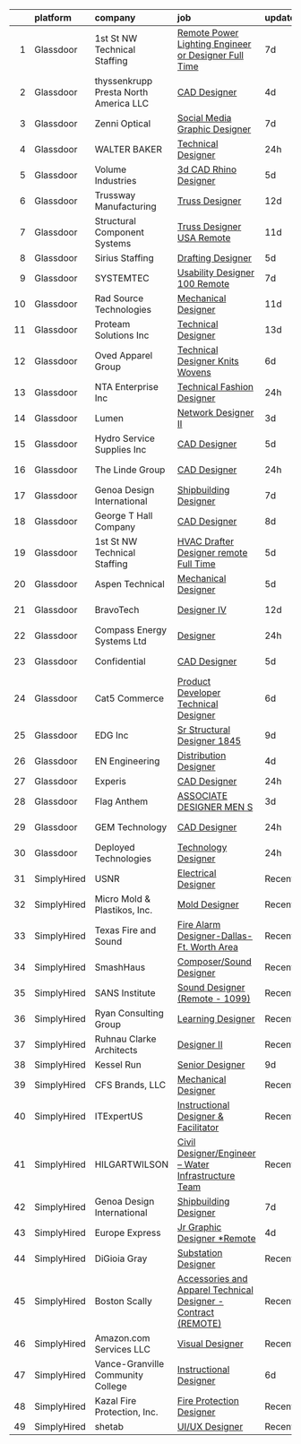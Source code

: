 

|    | platform    | company                               | job                                                                                                                                                                                                                                                                                                                                                                                                                                                                                                                                                                                                                                                                                                                                                                                                                                                                                                                                                                                                                                                                                                                                                                                                                                                                                                                                                                                                                                                     | update_time   | location            |
|---:|:------------|:--------------------------------------|:--------------------------------------------------------------------------------------------------------------------------------------------------------------------------------------------------------------------------------------------------------------------------------------------------------------------------------------------------------------------------------------------------------------------------------------------------------------------------------------------------------------------------------------------------------------------------------------------------------------------------------------------------------------------------------------------------------------------------------------------------------------------------------------------------------------------------------------------------------------------------------------------------------------------------------------------------------------------------------------------------------------------------------------------------------------------------------------------------------------------------------------------------------------------------------------------------------------------------------------------------------------------------------------------------------------------------------------------------------------------------------------------------------------------------------------------------------|:--------------|:--------------------|
|  1 | Glassdoor   | 1st St  NW Technical Staffing         | [Remote Power   Lighting Engineer or Designer Full Time](https://www.glassdoor.com/partner/jobListing.htm?pos=128&ao=1110586&s=58&guid=00000181d248818c80867518af4d4da8&src=GD_JOB_AD&t=SR&vt=w&ea=1&cs=1_fe9a5fdb&cb=1657090376667&jobListingId=1007968609017&cpc=BBBD384EA192911E&jrtk=3-0-1g794h0irkcli801-1g794h0jai9ib800-eb91a9208eea4aa0--6NYlbfkN0Dax8UoX6EQsni4_ZSF9vye0BkMdAXnBGZ9YnjGpfOQl0bOt3kFrViS9pzQb-UkbyuwUXoheaHHup1ltmIAa8vtWrcW0PgVpPw3Qm0k0uQ_Y91DZV1YwVdFwhY1eSnBacLnzMyN31rROyuxFsN_t6k1lcesmU1dUwPnRoaMdE_DBx6f_pK2_S0Ifa_cNzI909ZJY444nBV8k7BBW8LhLxy5uGs3uO2D6DBmIWPGDZjj1chJQyswpqduJTkCf7q_I-Gqh_ZqdkPuH6R4lopo15z-PGb0Z1SpXb4pvLA75ZwzxXbnptqIu4B3icNx28uGVOXoZTBMSrmh9SB7QNiYsLZXmS6Og0zswhpvsnh1NfqB98L5sS2slqc_3DFaoPrwqJ_uKor8IpTwzBbH1QjdU7QTg8Yc-FEQ--cEoNeH1U65nimoAU0RdED-KPk8e0lulTQShW6FF733X1F3HGf9ydmSAoU9GcvD-ujQCsa_Efs_22zD9LaqXd3Ei7kMsaeo7LwItFuyLjixag4J7zWzvIRZ_0XEtGRgKlpMC9delv_zaA%3D%3D)                                                                                                                                                                                                                                                                                                                                                                                                                                                                                                           | 7d            | Minneapolis, MN     |
|  2 | Glassdoor   | thyssenkrupp Presta North America LLC | [CAD Designer](https://www.glassdoor.com/partner/jobListing.htm?pos=111&ao=1110586&s=58&guid=00000181d248818c80867518af4d4da8&src=GD_JOB_AD&t=SR&vt=w&cs=1_0fbea1d4&cb=1657090376663&jobListingId=1007977231747&cpc=90E10D0C903B794B&jrtk=3-0-1g794h0irkcli801-1g794h0jai9ib800-4d03840112a12bad--6NYlbfkN0ClPgrPR15tYMAn0mnJZRyRx1JiFYBffn-OgYnf0xMlyfX00f5xXoqFKoPHNFG-4xQSqdpa2ssYKE_QEVe_9dNPEIIv4Is-tDLgc1GqutXC3i3Xh-N8jYPKznjc5l0afPUJl-0d6q79LzXFvt7atpUlpDVrH--CrIzqq2dPyVkfJgtgf4E7RMgw33L1peSm6xwtOXPEs4ADSG1EXgfxGXb_CrAxqiIESHGA3zwzmjZpKnrHjGE58fzjAEhCPJLgccygojlqoDSIkAxGDKlzO9KC6jWRfmkQSDhbxbVC7fn5cgyWfskATeFdYIfBfjkuziNXSINhqQKCe9jQh0F5BttwDD07Sph1knZ9-fl7zrkalwzRGxoCPgPam8HHevOurVZNK6G8Uq715HKt-aI_P5zlZPrh4KcH_5ShudlxBtprnvV523q3kAkNKxgAK-vyyhkO7U2j_4FyJhr2OdK8IAyQqW2kmaeYqlSjWhLdsaLZH99yKxkT9PYLb-GtkS8G7Pbd5Tz4cQ92X8ojCFZvoSxTQ1QbQKpcDqvM0ajuZmTUZFsErKkINNwr)                                                                                                                                                                                                                                                                                                                                                                                                                                                                                                                                                      | 4d            | Fishers, IN         |
|  3 | Glassdoor   | Zenni Optical                         | [Social Media Graphic Designer](https://www.glassdoor.com/partner/jobListing.htm?pos=129&ao=1110586&s=58&guid=00000181d248818c80867518af4d4da8&src=GD_JOB_AD&t=SR&vt=w&cs=1_7864be88&cb=1657090376667&jobListingId=1007969230262&cpc=FD1C1DA32C38CFA7&jrtk=3-0-1g794h0irkcli801-1g794h0jai9ib800-ac1deeb57636a81b--6NYlbfkN0D-wagnijxwAeJpKSfKqQ0J9oHqjS3FlIu-AqopM5OplQZzaVhIx9UO4Q8hxVMhGuUIH9154MSzt67s4g3wK9nM8GbxHMKWLwNzZl0K4Dnmf0BecyqHD-M-y1UXpLt_qV-9D7FsIU6Cdfgo9RMGnZUZJaTI__ExEmfPIpNcOE9NpgnB4q_FjCi01guTg78mM4z7UPILkfyF3oARV4HhzoWQ5T88lxEHJs5owsXMNsf70YySd_2Ad-I-BYsWvtsmbCUf0dWsAdSL9ZsPZ6Jg1iMZ7Q44D3C_clJmJkipb-NDuTAHHUOmgN98c3kntN5pHAtkHUC7B6tRuu4sYwUXMLfTKINJbMlz5dN6WaYfy8ft9_SOXajG9xjhRrZ5MYQ3Lj2TbTtdIQEB6QFyhzvVw4JV5l7_rSJ-nZz9wWP-m-aeH7zBEMTzIPKr_odhRGDsVaWrmKHkEFqOU2iJAr_WNVov)                                                                                                                                                                                                                                                                                                                                                                                                                                                                                                                                                                                                                                     | 7d            | Remote              |
|  4 | Glassdoor   | WALTER BAKER                          | [Technical Designer](https://www.glassdoor.com/partner/jobListing.htm?pos=117&ao=1110586&s=58&guid=00000181d248818c80867518af4d4da8&src=GD_JOB_AD&t=SR&vt=w&ea=1&cs=1_fc0dc34d&cb=1657090376665&jobListingId=1007985538264&cpc=A0032DE20586B9BD&jrtk=3-0-1g794h0irkcli801-1g794h0jai9ib800-c63d9ae5ee881141--6NYlbfkN0A1-j4u96m2xyqoeIWnPoR7_J4x_bs5PQ-S-7T73NKrWsaOJudFYHoUTGhfmgpSu7XHluO-9KB3wxp0sNfbItJwelzS9uYGLbDxZAYpECwOlm8mYtXSQKQizr4uJZ9uCwgC6E6xsF-zMFqR2ezRyPqdTpWLdfIesLo_Q81eSX7clk2R5Un4bSctK8v92LVKLscgPpxpMHmXARr2JSaB1H1eBuE1_T3urS4wyZLcBriF0ecvQINQ9kYcH2CpK9C3VRL2uk0I1GGL4GUHxZj3AflhtrOKogerTgq5tY3Wa1MoOdKTiw-_lL1mwjgaM30ru6psl09BdhTa-cP9UUG9xjMJdQsMBZKqOfLLKARX8wA_hrcugWsISyPCP-bCfkSfHwt6TowzdJ9fl0atoYY-7ojtjbgrgW75oEbCPVNyjHAjBPyTjM2vNmVYvJWEk3Fa5X-SWGS8VeDg59OYrcNT1qu_rsOMq656wNINk0Fj_ULEJA%3D%3D)                                                                                                                                                                                                                                                                                                                                                                                                                                                                                                                                                                                                               | 24h           | New York, NY        |
|  5 | Glassdoor   | Volume Industries                     | [3d CAD Rhino Designer](https://www.glassdoor.com/partner/jobListing.htm?pos=130&ao=1110586&s=58&guid=00000181d248818c80867518af4d4da8&src=GD_JOB_AD&t=SR&vt=w&ea=1&cs=1_bc708948&cb=1657090376667&jobListingId=1007973329376&cpc=47CFDC01B3F81FAC&jrtk=3-0-1g794h0irkcli801-1g794h0jai9ib800-8c2d2d17511d5a3b--6NYlbfkN0BM9p8NquiIRslE_MtfCTmDCzs5dxqN04v3tFcwJBPwTV6jP-Cm8doPJB-sx6YnDgOPyWLxUvytiJInFtBI4kxKgpvnXSuNgEpNoyotobw-v_AbIr8aKETw3HKlxIcRIFYIBrBHJSi95xcllT6YhjrhjEZejWhSnIW2AzKBs1ZXoQ5S3N68zjVSpGY8GgIIoxWqO54a1cZEyLVHmgIP8lKv56Ea_-K-taK8Tef15NFjTkd84IV8-nqbZTIlae7B2aPeU7fhZ3auConm6O2amjosyBiJjxSCWyUjuqec2H5apg-AQJNmTf3rSfadXpBhwjIMxwPP7uO0SbtMphvhfRCaMoHRjAnEaF47pujBsHUYB8sRinu0vSqsJ7brPvTlsh-vDjUCz5jfwOxrMy4c2zc_yTQ4maPEc2uIQVCvewbfb8IS8rYIfEGdtYx7NDrkye_YNL8ik4QRODYItWEieInT6a8O60laXZUNJ7ylBhqnI_h2z7jLaHmdr-WB6iNk0HqF4ZER_xXmrg%3D%3D)                                                                                                                                                                                                                                                                                                                                                                                                                                                                                                                                                                            | 5d            | Gardena, CA         |
|  6 | Glassdoor   | Trussway Manufacturing                | [Truss Designer](https://www.glassdoor.com/partner/jobListing.htm?pos=112&ao=1110586&s=58&guid=00000181d248818c80867518af4d4da8&src=GD_JOB_AD&t=SR&vt=w&ea=1&cs=1_930f3a8c&cb=1657090376664&jobListingId=1007959984673&cpc=3F4BEC3597F56A5D&jrtk=3-0-1g794h0irkcli801-1g794h0jai9ib800-e25f54c16df24d2a--6NYlbfkN0B8yguWXkSlgufUw1dP0X1oKFWkmEPorUCVwhwmydzQANL6wFUgM1yytcCyB4pdRomsmE_jhC3L_XdYeTXso_cTl7ttb18Rqe_sAjV_scBxCDTFKDtz2vk5yXYzQ1DDIPTdv-x_N7E09tZZQBOAm_kaLGCEuXrE7IcaGVKGa_4dnZwbB1jb7q2YXlLkgS2devtjS-MqZ3pFtw0aG-V8y2jTT5OpaxZWom1k-SHN6dq0Fui7hC67WeifNDGVUpGvEkSEJXCvAJ6Bo1k9zAy_9cGyB0bgNwnQmn5ynMoOveqkBP2IK5gBuF4B9-5_3cZICPmZiP9kEC4u6Y0z0ZyJzY86bWmLDcQDU_4nrPIHN-9rMx1-KUeHBsa7Z44KQFdM7meG-61dURnCkekv3P71Bj0DwTwyp6TMbITQtroEAuJCbuktfGtbMEeDQavE_4PvQ-he6HisXJsZIzNmihlPkH7BKLXLH74NTfV7uDUIzw7lwZZAHp-0l0bhVFjDHAYpFZE%3D)                                                                                                                                                                                                                                                                                                                                                                                                                                                                                                                                                                                                 | 12d           | Remote              |
|  7 | Glassdoor   | Structural Component Systems          | [Truss Designer    USA Remote](https://www.glassdoor.com/partner/jobListing.htm?pos=102&ao=1110586&s=58&guid=00000181d248818c80867518af4d4da8&src=GD_JOB_AD&t=SR&vt=w&ea=1&cs=1_37fe1f1c&cb=1657090376658&jobListingId=1007962003312&cpc=A3FF7359324B14EE&jrtk=3-0-1g794h0irkcli801-1g794h0jai9ib800-f4fe9319be654c32--6NYlbfkN0Bzs9VZh2Oet3UeGSYHxzAlTO_AQ-IQ9l66LeGHrYoP3wv4E8GrsxRnH-WVnHjokE1ETKrQFdYTCQT5X5f8QfcY6L3uF7SU8_wWQG-4BsYMlhs7t0OCF2FMqNKFOH_4AiQTeLMreao5PGsLHArbJdMvMge-o_APFSVpzGySNCzoz0YJznjs7l2IXKSk_vIeomYCYn6osPkNo4C5oUum2iLLaW4ugQFoxFjL4Cbxj5bIpffUZChnk1cvVhsLwC20QdO4TAMrdpa33ene11keRaxp0UrdHmHuHOCbNEkSjhE6-3HczTBCWIYCDRJ16RHEwOeCNMq1CW2rlx7QKioBxpnHumM_QnmM_Nfl4dcPuMX9pNb4U5OLRJDzQyNv0fScSxAV4Zv8dHCx4H3c1_beFqTlhbXrvICQqn42tRc3ruqTwkkhlPze15znhN6TGcII3jefcyaPpGw-PafBGdjqUfbl1Lc_9bO7v76JK61SLjoocbz2X-JzkOxePB-aNvVKhxr1C79u2UgayEYoWU8cXGjh5IMqjsjfivqKPQW9xMMo88aOs9gTxfLmfgfk-l0FYM1pQt949DuNuyt5OoHVfasJjCMT36SQMrw%3D)                                                                                                                                                                                                                                                                                                                                                                                                                                                                                   | 11d           | Remote              |
|  8 | Glassdoor   | Sirius Staffing                       | [Drafting Designer](https://www.glassdoor.com/partner/jobListing.htm?pos=119&ao=1110586&s=58&guid=00000181d248818c80867518af4d4da8&src=GD_JOB_AD&t=SR&vt=w&ea=1&cs=1_78bb1baa&cb=1657090376665&jobListingId=1007974061600&cpc=88825F42635DFB7C&jrtk=3-0-1g794h0irkcli801-1g794h0jai9ib800-dceb31a16fd2d5ca--6NYlbfkN0D1AY9XspeKmzoa5y5IAdr9qOl7KW_--lL3pafuBnKTSsXXxebXPZqpX1BXTUPHaFPvXct6q1Vbe0rEmxv2z0Kt0EmG6CLlRPraI1XHTAQt9-low6CAbYR8PdOFMeHHhhtZsmrsquWJvcltlgaqZDjMnJFrjzfi85hC73OZXHQf4C3sASD890DMTVyNtySrBKX3YBqwnTQpKYHGdixlOw4O3CwIUl_veHIlV90VFvxT_HtP_sCoT_ShmJTCwDPwBZJwAYzOSk3TxAfyV01S6OG54T6MqjxAQNQ4lRy8-kVmSbVlgXFh-AbqZV3OP-O5JsSzeyGHsHYiKIDid7EVEtwWUa0qpVxm5kP6MsTwLomODYN_JBUrBUFc_u4OPTN8hSZ8ok_23akBpvo6JEUO54d_8hf1OVTpR-h5aXjN5hR7b9C4CWWPNy19MRsk9x6OdiM9gMg6DoUBgPzyHjkf9uOeJAbERHbupmGHmDn4jCBIm9FqP0H9hcELTaId2s7qZ1RJKPjDBRrcAA%3D%3D)                                                                                                                                                                                                                                                                                                                                                                                                                                                                                                                                                                                | 5d            | Mapleton, IL        |
|  9 | Glassdoor   | SYSTEMTEC                             | [Usability Designer  100  Remote](https://www.glassdoor.com/partner/jobListing.htm?pos=124&ao=1110586&s=58&guid=00000181d248818c80867518af4d4da8&src=GD_JOB_AD&t=SR&vt=w&ea=1&cs=1_84767dba&cb=1657090376666&jobListingId=1007968462140&cpc=1160948BCBA38B5B&jrtk=3-0-1g794h0irkcli801-1g794h0jai9ib800-43a64dd75996b5d8--6NYlbfkN0CNeHUGD7Ue-b3jekiDNDEjo8IY_lj4hSgB0hvmEtWZMBpDCaCGlbtOmcLf53Zw-H1Oje8HhXAn8kFjzwygBoOoZ8EpapSyvyXR-Ta2Utnch6IHyNQw18Y0IyhHBSc0QRINySbpznNxcvOLd3alSgQCsSUhNCMeQdAyjHhcaiS9WSmJ5xzeISMp3_EUf41PMW0Dwv_8ODDGHyjyOZZZdh12r3ZVAgrMJ6NUslYB7-7Pzr_N7XTVCLUpnEI9Iecz6vnZ_LEsBWPo9po314fs_D8nhJ1PJUQE8xthW7gzgyhmDHvqj02dxMxpZ25-D5dcfH3sJcVW-Zv0T1qGPUjjBDSDVWB36CFOhxaFDUeIjInCHXgog-Q8R2ZnBj_H2yglSzbYPcTBThQiHW7v3fFXevhJL620pc3bSiJhCtvr1-3ymy4RIUz-9Y1OyPUI9BwfAt41HsmrlOhF5xH11sWTRNve6Ac6b15xT4LRfwCn-hIDY2ndi65zOxk2PwETZSLf85Y3DbYLzUxP9VqnGjBhITlf)                                                                                                                                                                                                                                                                                                                                                                                                                                                                                                                                                              | 7d            | Remote              |
| 10 | Glassdoor   | Rad Source Technologies               | [Mechanical Designer](https://www.glassdoor.com/partner/jobListing.htm?pos=103&ao=1110586&s=58&guid=00000181d248818c80867518af4d4da8&src=GD_JOB_AD&t=SR&vt=w&ea=1&cs=1_8fa0bb6f&cb=1657090376658&jobListingId=1007961960764&cpc=628DA24B16A9D5F4&jrtk=3-0-1g794h0irkcli801-1g794h0jai9ib800-3b5d7d200ab4258d--6NYlbfkN0CrS4Lh8ogtNOjjDt7uPyu3HK892v2E2niNlV70aik5Tcu7ANY9yrmwlIvU2QQ5X6ZMDAP-iwOdoZF5Hh9F-IonpdSMvbzFKNqESy3LOUld3zR8zRZuObgq106kWyd6hBq4VJSQMMne73Z-HwKYU2Q4ut9G836-V8pLDcpKA0qFuXjHQ99wDweao-HhuWTHghK-yaymIJ7fIeBIIEYdl05X6MoPwn0MmVoGcYotBUFEEr1sGYAMg-ZZCX-HV0CfSwXJSa_cymIKEwoYvrXW8UpF-m-M48DpHcI-ANeTZaTWcLqBtB98ZdpHOZxYp0q2Y47BXJNy_3VTgCRo2XwWfsbTUaNNHI7N-J2WM-L6XuJmSJfeDKVIBrK6VlbrLU_LgphmQo7R3ct4Ma-MyQL8k_kmxEiuKe_e7Y8eOgG6FvlNId2sePa_q5ig1vNraSleODlCZ5m4xgfAvGoDaIQpF4sUdgpeqToFTNTudfhCGUPj8knN4zpCqVLlnBr9kI8smQmo118HWf3uDw%3D%3D)                                                                                                                                                                                                                                                                                                                                                                                                                                                                                                                                                                              | 11d           | Buford, GA          |
| 11 | Glassdoor   | Proteam Solutions Inc                 | [Technical Designer](https://www.glassdoor.com/partner/jobListing.htm?pos=108&ao=1110586&s=58&guid=00000181d248818c80867518af4d4da8&src=GD_JOB_AD&t=SR&vt=w&ea=1&cs=1_4430dc6d&cb=1657090376661&jobListingId=1007957157599&cpc=33AFB7EF5A21FBC5&jrtk=3-0-1g794h0irkcli801-1g794h0jai9ib800-d1a8cd7a36bbccdd--6NYlbfkN0AEHyidsAqlM5jU6RNZv1Yf_D4e3sgfUyke_uMGTUdwuGEsMH9zTzauIRFeNPBJHlpv6LDteYNctOfSuM6fQJhXs8B8WW-bPzwV2R6vDzTuJskQgeO9XCcHgyUIKdad6yLiAbXcBY-jrit3VX4vYD37zBSY2U9kZF3btntjWcWapdut383A5TCP-Nov1oI0GvSRBTLzD0pU8U60jEP2XGjDJN0OmT_l89LmuBuf9TVB4Sb062zd0qhBPCSQ94j2LgyVA8zyP2GZFudKHZLH6zp5YRBnuXlSXbfB-GDoyZWAHOWCaI_FvCbxMXHBidCR_x4Zwcv80UFB46xTNE83dXNBsot3UaliuYybqw5JKfCJrOLuZLuEB7RTXWPnxhmjaeV1yo5sUcW0uD8rsz_49GKpm0K4XECV1x-zPgf79a7luqqrXfSkRcm_mBdnKxC8OhXpG6dJNFqFfG1E_Rs8xuwVOw7fcO5p2zzSO4prOarVgJe2mMn37z9nefNu-lnMNoLBPx8-kuUEbg%3D%3D)                                                                                                                                                                                                                                                                                                                                                                                                                                                                                                                                                                               | 13d           | Manhattan           |
| 12 | Glassdoor   | Oved Apparel Group                    | [Technical Designer   Knits   Wovens](https://www.glassdoor.com/partner/jobListing.htm?pos=115&ao=1110586&s=58&guid=00000181d248818c80867518af4d4da8&src=GD_JOB_AD&t=SR&vt=w&ea=1&cs=1_f9ab2f3a&cb=1657090376664&jobListingId=1007970771170&cpc=CA5E2B5B7F82281C&jrtk=3-0-1g794h0irkcli801-1g794h0jai9ib800-c014f24c5517bb74--6NYlbfkN0C8JU3LCONsxmL7EJeW5ZH99FbZmVr4mAv8V0O2YzTlQsQIWzJoMORq-3v8hEOZz6qH2hvQqPbdFv74jL_MnKrY8DL0vWCuO6Nyks-04tfIuxt_veRK66gEqfo7JqZpI5mGW7354y2-9gztwAHtYXYmMrZUNX3rA6drvY8ukp2vSJtrQZGAUYPgCrq3bGcz128MWFi7034K0grK8nOCmag4OgINJbu3xIpwm1Y-bo1fDvC9XXImpuanUsrlXUZbuHCQAdbiCoM00kJ2Vx56ag8-Ca7Y0Np3OqU7vZX3HPXok3THVlDYyGk77yJNdgYOe2hr2B-9KOcRUpxw-7dxsPESyZon8dinOoMcvnK3iCJmA_NG4OEFLlYSK-VApWsul2gL1SuvgfrmbFAptDoBdJY0hWMGfXySeiAFdRQEpOBuRyCHLFZyOOyGRDfae0YmlQe8M8VswAWF-39pFrWhJ2AmPw_VoXZ8IndimTbz-FlE_fI0kzi5Jy3kLhfdNi87juL3SmJKT34ejT7YGX4LpH8f)                                                                                                                                                                                                                                                                                                                                                                                                                                                                                                                                                          | 6d            | New York, NY        |
| 13 | Glassdoor   | NTA Enterprise  Inc                   | [Technical Fashion Designer](https://www.glassdoor.com/partner/jobListing.htm?pos=126&ao=1110586&s=58&guid=00000181d248818c80867518af4d4da8&src=GD_JOB_AD&t=SR&vt=w&ea=1&cs=1_64dfde69&cb=1657090376666&jobListingId=1007984755672&cpc=ACAF1607C5C1E404&jrtk=3-0-1g794h0irkcli801-1g794h0jai9ib800-863730faf8e6023a--6NYlbfkN0Bi22pQz2_OSRg8DaSOOrE1vT8DEcQzas6KBMDrWgILI_UzupFEaPvEO4Bze5CpAUCxoa2V7isiYMPX-w7Bzpyq6jOverRfAdwBkvPmsZm1lag88frKOsT2D9YecLYs_Q7hsLvAmSwWAwN9RxMXc1Efrdf2rV80hxfxXk_xd_JCv6T3FDOutoHTe5v-1z7tXtsAZmXkdRDuhz470v4cNXGsMRxPsPYS_UguNML9Zs42MMGMHLcIVjN0zWAa_BkSLGYjpVa_eaET2ee_kGO0Ax4AKyHjWqd65aQVxhShSNNCfgENXkSqj_6JQMNWHY6WMikqtICL3rSQS58SCCl4spnaj-oPyyO2CgLq0-JRx-IXN2VEZULGwLhNf_DWjrZw3ZdFSsLfGvuI-OssKVGkys5Av5PyqZWL2CLGl12TNcRz94fnVnPo3LUfl8k3SmixgZuqsvxQnUQfkMiYXZK7ctQA2aVr9kiwnJUxD9L0POWkDm3lFVn7VpndT5WYxLELsm0%3D)                                                                                                                                                                                                                                                                                                                                                                                                                                                                                                                                                                                     | 24h           | Pittsburgh, PA      |
| 14 | Glassdoor   | Lumen                                 | [Network Designer II](https://www.glassdoor.com/partner/jobListing.htm?pos=125&ao=1110586&s=58&guid=00000181d248818c80867518af4d4da8&src=GD_JOB_AD&t=SR&vt=w&cs=1_f62d132c&cb=1657090376666&jobListingId=1007978421115&cpc=AC285F3A3ECA6BB0&jrtk=3-0-1g794h0irkcli801-1g794h0jai9ib800-9f4cd4338e05fed0--6NYlbfkN0BGKj2dVRoMy2japSZrYRM8IJNi6D13enLCCRY5KIhxigb2ni9doBXKUb107NWv_dm2m2SFpEzpBjrQ3NH66l0_X0I6IVJfRb-vLrVfYdd3pbUSK9JFUaf-0XO7v4r1eVZ95XUwI0sb0sC9fQb6FJtBzj5QxQDTmoqcvXCbQRZbYwHJUeFXUPB08nnGXLECxgoI5zdmxCQHnwOdpLyOQC9fUrryqDDR-lAtDlsi8D-wyCELq8lp-6szJaBypNlxiROF-ueMTRNJkG9w6xXzE8d8AUnzycjPixri2wSzehPVf6F5Ykyoy588tHT3OSPuB2z_KY9LkvHbXMzvrb0h6tSYb_bA3F87DLkZlVIYSUCuyWPswW5n4S2lyWO6EvYcYskswV4b-Hf6JyEzW2cu6CZU-ZiDCUztI57cAQ_yMdLYcVRJ2nKkJM7KyaUqWGhHn5wOpozMwZS-4fFyibu81UC2M4IAEu8e943A7dZJxuz8W1oml6OBteRq6bDH98SJxBrABrlDd6FKoQ-rjRVvQexj2hSt__cSPF7vY5auHOo5L7Gq9Afe3o_1a-LekUQiuf1N6mJ8eZfeVTAFMRWQRWhpNfemONPde5p8l7Tmw9tk4HKuQLmFf6AVxtt-F3Urg8JntCFBKpeHE400FFUt2DKsmi9RhPPxebWf1F_CWka7G73hnXrdc3FV8gZh5x4GKvwFRoVsN-2ESMlVI9iiLPzA6c8mz-AOucGpsF4C4FjpoyHq_xlsNqRppBJalQ_u96QMoPpSD6kSc1I-bWg0q9_r8hcFzljVnPn319weA9YZp0Tb3Q3G6CvWZVDw2w64Y0C-XkXH0wYp09AEqGjpSsQ1MBd6NVk60AgNOk-usjDc8AKENjQwZqI_0lBZqabNOVwGhN8mgPQ2yPtIT-WNTiQP4oo4aYMnxEPeTCUqKJzMWxrDo9yh1-7Il14DBDQrYlMuxuJfOyuL07ba-WRpr6fWeHPvNn9ySTSSCXzidzR9wVqMqtPYVair9MGmanuLbUYObU1HO_upcBVn0q-fO5Ym0ldNAA9LgPTFNkdZe4G3RfZa3YCD_T0ROZewmqvF7Lw%3D) | 3d            | Remote              |
| 15 | Glassdoor   | Hydro Service   Supplies  Inc         | [CAD Designer](https://www.glassdoor.com/partner/jobListing.htm?pos=101&ao=1110586&s=58&guid=00000181d248818c80867518af4d4da8&src=GD_JOB_AD&t=SR&vt=w&ea=1&cs=1_c0c5b789&cb=1657090376657&jobListingId=1007974002915&cpc=086F1387201FF322&jrtk=3-0-1g794h0irkcli801-1g794h0jai9ib800-8bf732487849b12d--6NYlbfkN0Bht4NZ6fAaPgxxDRTCBgZzm2zvLvI_OCvDpcjRuyfVAAJNVxvflAiuRX_aC8wWbiE5jDkd2JtLZxR7Iayu6Z_vMP51k4bqXwxy0ei0_66P6AM8fvptUHcbEmjsv4qAzeCpabthuUZgInr3xSMRbZAq7zvpO94A0BFbUA32kOJH5AECwUdE8qG-FTbsCAoBzY_81gz6LnWD2j58iCYsw571bo7pxVZHqFYF_reQoJMdjZKJP_Wr7AFi31AN4BjGSNMSvNYJMGjpgXydwg_eZTzyu1uKgk9Ssp6ZHSSteCQtqdT_XDMheOzjZ72wgKKxUf3mChl1sskyQ8rKreP7RRr2TJ-eopN3kN6_f65kQ4hB8rMaMVszHitqXj3d_ynouYCNQY-coJ_Q1fJnznmao8KyUA8rhgC14_5roSmZBassTJgAsSqx3fMZ0vvB6IQ-_-smR5qv_GSJdCtDhmklV2WT6ne4QJLC-EjGLLi02s4OvJ9VaC8nE_0J9BkM78IAw4A%3D)                                                                                                                                                                                                                                                                                                                                                                                                                                                                                                                                                                                                   | 5d            | Durham, NC          |
| 16 | Glassdoor   | The Linde Group                       | [CAD Designer](https://www.glassdoor.com/partner/jobListing.htm?pos=127&ao=1110586&s=58&guid=00000181d248818c80867518af4d4da8&src=GD_JOB_AD&t=SR&vt=w&ea=1&cs=1_d378cfd3&cb=1657090376667&jobListingId=1007985102299&cpc=1D891ED3EFC3904E&jrtk=3-0-1g794h0irkcli801-1g794h0jai9ib800-570694ab842623d7--6NYlbfkN0BpC3Mr1BSHP-l8BJ9H0PudIgUC1Qh7IIU7rhXTWPEynx1CypuZRM6nx03zdNE3BtChpWgc33_EFfazT2AAnsQk-bjMav--XUwrc_X4hhJETEdyQS4OHOVG-ywILJpeUfgg2uJNlI9yzoFlewryp9RkO2_Z4l9pBSreK5oeZr9WPAFh77XMA15h7l-OzqQYOUe2RHyy6RQW1eEVfsp7rB39kUABPgKNELPs3I0-W7HOe_IO-9mnmMqaB3RaJsLULlNXqYxxNT_U4XC7Zw5VLaU6JxbcfBdU6EHVQn4m3M3oYPlmCC0Jdek8L7FrVgYcsV0-7V1OFL1cnm7_TTKNKCIn2nxrh8iO768I4CjBsnIqgNko3-w1ntB7F7-B3HOgx1ZMG1_twU25d7m7dNbXOxiwwE6aROkNuSuH8xswkF3BAXi6fmi_GR2-Q9SMcdvZTD1sW3b3NpY1El2g1HK8KhimlKyz1Z9IjGCbPLeELCMzLDGsYQhyjAmQmj_PrbVvbnU%3D)                                                                                                                                                                                                                                                                                                                                                                                                                                                                                                                                                                                                   | 24h           | Burr Ridge, IL      |
| 17 | Glassdoor   | Genoa Design International            | [Shipbuilding Designer](https://www.glassdoor.com/partner/jobListing.htm?pos=109&ao=1110586&s=58&guid=00000181d248818c80867518af4d4da8&src=GD_JOB_AD&t=SR&vt=w&ea=1&cs=1_56525db8&cb=1657090376662&jobListingId=1007968421950&cpc=BAEB662971763A76&jrtk=3-0-1g794h0irkcli801-1g794h0jai9ib800-2fd880509a3b5b50--6NYlbfkN0ACurcFFH1KinYH-9KXWlEmljAli5inonw10n6AtNKjD4agCYhEruJSgbVejWcAH2GLRKHTpWNQSqAoA8Ba697zMBBLWnamA8_7Av4qjxtBAVL8_gjMccHy7ubRkNwjuvekvChXUnWjb5NUaxooK4DyK7LdhQ_TVVrOb-x0tnQECHLqraAu9hlUj44lw2U9BeealnCfNYIS6z3MoEa6DdO42YbrLJxA9ZZ4743kKE6KgZPGdTKJYZHTSh0Txp-Hg2WD6FBACB8gRr8POxXYEliSbDn8TmIDKFOBJfLPoKi3kAXq2WDQu-3vq5FVefBxDaFljvYYXh2qvBItK-aicbQ0gfOT0lEBn8V6w3bv3GdQN8tD2Kt0b7hedPsxGibJNo75NyXCJJKAVOVt8ZIhWxTRYntRAito8gqTIu_Nt46-UH1HNgkL7y2ESwKAlo_OoaSRufQc7Zr6K81kYDyxsCMlMDyJP6W6wOClfD-qbbCze05qinyYWRm_X_vkCDy4mR8%3D)                                                                                                                                                                                                                                                                                                                                                                                                                                                                                                                                                                                          | 7d            | Remote              |
| 18 | Glassdoor   | George T  Hall Company                | [CAD Designer](https://www.glassdoor.com/partner/jobListing.htm?pos=121&ao=1110586&s=58&guid=00000181d248818c80867518af4d4da8&src=GD_JOB_AD&t=SR&vt=w&ea=1&cs=1_c1ebe77b&cb=1657090376666&jobListingId=1007966432196&cpc=56632219D727AB75&jrtk=3-0-1g794h0irkcli801-1g794h0jai9ib800-025bd07440ab1781--6NYlbfkN0BuRH0CfXWqOl47x0F49v1tOpTtFXZJSEEorYwlVzzf-GT-NB1pfHQ1IpJUYI4UaydKfbo42nr1F_t4JcQx8PY9eJibwPAvFjaXJjykHYRdrvzCE44f2nQqbyUHgeh3ppL0clQzUIeRnlkAq5sGJ86YsghCUEbYUc17_PWz1WCXQFaib-AO0nm9au-dBCZBkt2xRNA9rDv__UzpKovVZGZJw0x-tmD_K9NHuQAN0Kjct01Q64sPdXJfjBSmCn8jE7lZpLTLMnrkVsai6dyBE-mrwLz9_Ci1Gc104AwG1WNSXWx14OwdMGAt5F_j1SHJkglehSdbVwQqVx9PFR7LsZYsrLNK7gV0152TH34zJ79mI8mqBmnmIVj8tJUNMLe4ZHjVQB-b9H8OsVv9XDDF3m-8JPflNPsgyzcNXpHm8ncrifXFHl-mTdey4mtoDrP-msXL8VahcoWBrSSncbfRiiZgyuLHKfSA_AxixPKvj0S9O-jZKb2d6ZB5)                                                                                                                                                                                                                                                                                                                                                                                                                                                                                                                                                                                                                 | 8d            | Reno, NV            |
| 19 | Glassdoor   | 1st St  NW Technical Staffing         | [HVAC Drafter   Designer   remote Full Time](https://www.glassdoor.com/partner/jobListing.htm?pos=122&ao=1110586&s=58&guid=00000181d248818c80867518af4d4da8&src=GD_JOB_AD&t=SR&vt=w&ea=1&cs=1_a2ebc099&cb=1657090376666&jobListingId=1007974465758&cpc=0EE938385DA0F52C&jrtk=3-0-1g794h0irkcli801-1g794h0jai9ib800-1de6fe48fd8e5e61--6NYlbfkN0Dax8UoX6EQsni4_ZSF9vye0BkMdAXnBGZ9YnjGpfOQl0bOt3kFrViS9pzQb-Ukbyu0R97_j5HfjHzbORRkBv4WHxe2NBQP5S0YDkUbFgwkB8sgU_pTzOO3YMSv8GgXVYqhoTcqFp0dXp-4-H06fTiFvTUOPp2VuxfzQgmSUW-NKu9TBnEivJkRxT5JI4gUqm7h688agEutwhOFBYLzd-k0kGAoxT_64yGNTnmjVU6KIu4aM2N2GUq_Flz7xp3VrdxQ94cAqkIo-lBp-TDbA6AYK1loMyN91kh5b_QB2puB4Fgentn3gRBhVktuOD0shkJLW8OwsROU8tNlJMVaPALDmn6fZgdGUSMcl73Su7GXq100ih1vKmxCPdXQbV_4F9b7zKYL_zelWvh_zi1wZ8mAJ_I5UY82fLyYYVjyWyaRwI_pYP027T0GmwO7gcuG8pBaNxVBnSiQyRduA_yUfQoIQoHMArd5i4Cn00GCvwKMLVHqc301M7PiptO6EReaxHgEFg1Ozi7N3w%3D%3D)                                                                                                                                                                                                                                                                                                                                                                                                                                                                                                                                                       | 5d            | Minneapolis, MN     |
| 20 | Glassdoor   | Aspen Technical                       | [Mechanical Designer](https://www.glassdoor.com/partner/jobListing.htm?pos=110&ao=1110586&s=58&guid=00000181d248818c80867518af4d4da8&src=GD_JOB_AD&t=SR&vt=w&ea=1&cs=1_871137a2&cb=1657090376663&jobListingId=1007973077645&cpc=7EF4045EBFF25D00&jrtk=3-0-1g794h0irkcli801-1g794h0jai9ib800-d148c105346e44e4--6NYlbfkN0ABtjAo_Cd9eQcP4NtkOrGXvb5zcGsxPiR_cDm29ZoFTxltPIHtjodqdjEixXSIPE-M5mkarHWH2CAaObrpuuUOCwV6gNfy1Hg4MjUsPPRB7HZf0ZsyqZPC-l068cBXct6kp6B5W72dTywVttwJxbW1kr5N0uktjAsTn8sZYxEMkjUSjcfp5Qk5SuhBFRD9MTDPhyAm-LjZyGFD1-ranHm2m_B6yXKzgd-UXejodoI9i1j4ZrgJ_r_rjMdYN8Vhd0XvfesgON612oaMUqqxGG4GYToZTcCU50vOCItC8eN4QjwuTym5fh7jvLq-d8eQB_g0dIev67LzVo-4jmJ0kttrkFzSitFZsCFC4irqsdoyLWXMrEMCD9agq_p4izmfanrcbGfL0J8wdjJRf2h0vs595ClA9Wj3s0oufVPr6zb7XW0yfrfNaQ9lCgvmK36nD9o9bF-WiI_idJwT2RNLc606wQlPyMtGVOPZs26-IihkJYh4CP9VgI4MQs1lRkYIeclsUlJm185jQA%3D%3D)                                                                                                                                                                                                                                                                                                                                                                                                                                                                                                                                                                              | 5d            | Phoenix, AZ         |
| 21 | Glassdoor   | BravoTech                             | [Designer IV](https://www.glassdoor.com/partner/jobListing.htm?pos=123&ao=1110586&s=58&guid=00000181d248818c80867518af4d4da8&src=GD_JOB_AD&t=SR&vt=w&ea=1&cs=1_bcc86f9f&cb=1657090376666&jobListingId=1007959936731&cpc=0B561D89933DD0A0&jrtk=3-0-1g794h0irkcli801-1g794h0jai9ib800-7627ded704171afb--6NYlbfkN0DcwPijvFAVuwS00isnaAsnaxo_Z_HgQSbFyDgYlb4XLhg9TVLABSFF5KX1nJRPOQwYwey7CHJUZcnJL3xn-3z8rtbCdITX5TUHbnBgdf41PieWTBfu0OVyfHX-vxJef1gSOYyT3LeQvdMl8aZ97b9dMG7xqir07tZev1pcWEOTIcw1EXgGumbDE6HEyweG0MDYMQ0w_t5Tznangj8JypRtkDAyLy2-0zFtRSqH7k4JxjwOY4W5wYSVHA1mcKzXqszmWLalC12VQY_pekP0eNqnCA2z7tOst-Wn7HEwLZaLZno7jGKMcSAbr9QHpIpkZqvoz97JA9sF7HZbrzylWso9HGdKWyeLW2EjzLWQaLA90wMc7RnpEpC-62bKQWISimd-QSWAWOgKLO3Ni5lrEdwHBcQAx417IGMM68T8SNXtCaW_1V4imiZ0df5h-HX4It6otCaWn9f0woQz5j6wNM7Q6hyhCoEYbnGprQWaq2W69_8xjdaOWl2oPCL1h6n73_ky3sAvy1DZ6QYGUmwyq1fEUri6uefL17u8aiNnqoPrdVJLN4lWdmKBncMYmN_dcSDk6GYBcfMoNBX6OOAMMB2o127oLLvTO5FdBlkDgSX-5O6bi9Q8j2FcJnQDX2BmL7KhdcT13yBjoPs5h8lYJu6EwXUJ1JYS7Rg%3D)                                                                                                                                                                                                                                                                                                                                                                                                                                    | 12d           | Salt Lake City, UT  |
| 22 | Glassdoor   | Compass Energy Systems Ltd            | [Designer](https://www.glassdoor.com/partner/jobListing.htm?pos=114&ao=1110586&s=58&guid=00000181d248818c80867518af4d4da8&src=GD_JOB_AD&t=SR&vt=w&ea=1&cs=1_d65b2995&cb=1657090376664&jobListingId=1007984845359&cpc=6EF74AC2F94C1840&jrtk=3-0-1g794h0irkcli801-1g794h0jai9ib800-b930a5a02d8ccd85--6NYlbfkN0A8J3fiSFuWPwN6WdXtZ_7oX_JflCgfs2ZD53Bfx_0GfTAzHskHZlWz8ncEjpI2jKIF--lQYbP_Y-QilV2JBziofW6cfpcVyQtPdJMaB55VdTBjEgBGb7v28lyYNr7MPOB22yVpMWL2fBblj7tPLitfWP1WBpctLDmL2hY0a38ggsFSbvqYoQx0EzX_puvbNK7Qeoe2dRoYwTyHWxpthrSyQ6CRtUW4zldHA7XIJCiO85J390BnwxOg6EYTGt_AH4gafrSjiVm44LvdtNjenH6j1xnHfdg4zlB6ZdLD7INkivEDGe00FSPfpUVQ6fZQMTaVyZ8Eie3brY-3vDklc7Zf07vH6L5Wm1DaGtFldCQEYXdECs6alpiM_QbLiEur6jH11FGSnNSTiaNbfRAwIKZsXSRHJYxGSCkSqwqGxZPSsRdz_4tSCDNcP5YtQRh8eumLBPpyUWfj6InECgeng3RmcH183eBf1AmJ5wGYpAOdd2ETTe0e1Lh7qdw9L6uRjgxvQ98DgU1Z9A%3D%3D)                                                                                                                                                                                                                                                                                                                                                                                                                                                                                                                                                                                         | 24h           | Houston, TX         |
| 23 | Glassdoor   | Confidential                          | [CAD Designer](https://www.glassdoor.com/partner/jobListing.htm?pos=113&ao=1110586&s=58&guid=00000181d248818c80867518af4d4da8&src=GD_JOB_AD&t=SR&vt=w&ea=1&cs=1_32112dc3&cb=1657090376664&jobListingId=1007973162391&cpc=F4333377EDC1BC7E&jrtk=3-0-1g794h0irkcli801-1g794h0jai9ib800-fa8ef230bb150e51--6NYlbfkN0BxfXuhjk7lFfU_TSZLeNo5qQyFZJaPjDxGbsk7Cz5QvklDPZEfBwFzid8-uI5g2GA7NqXbp0K7MByTjjtcb8mpTmda9DhBnfx-n2CO6Ie6aWiuNSNpxJsPBuk844aMYQ8jInWGwvly5ssh4X0GjgvsUEziXADkOlcJIRytD-7csAYssGl1Ouq70aIzYx7O-nlyp6iczI2NBJ7jcc9rrNkEYTFasUWuAQLphxNLb-o5m10x8J8dnqOMDD_4ZTEkYHeh2YALDXkGGyPmPfGBB880591nV9sS-nmW_T6es337B97nQSORQSsSc-6etq_VVfIh-zpQcsniuKl0SED_7dJsJbe_j9EAPO3xlRRHZtLJUmoz_ii8BDWI8vTF6H1efn2u-UZ0zyy2-65FDdGarQBTmNMXN0IvSmEubjvSxgi3HAsk1sRBfbNOFeIX7jFvMJ3pcCZOq4cc4O2sEl5oe3CSSlCVOqdW2QgmF6QVbgmf6CVFimBFzb0Xpvg_YHy_7QYDkSU2vHYDaA%3D%3D)                                                                                                                                                                                                                                                                                                                                                                                                                                                                                                                                                                                     | 5d            | Charlotte, NC       |
| 24 | Glassdoor   | Cat5 Commerce                         | [Product Developer   Technical Designer](https://www.glassdoor.com/partner/jobListing.htm?pos=106&ao=1110586&s=58&guid=00000181d248818c80867518af4d4da8&src=GD_JOB_AD&t=SR&vt=w&ea=1&cs=1_bf0fa11c&cb=1657090376660&jobListingId=1007971877852&cpc=AE9297225A38C224&jrtk=3-0-1g794h0irkcli801-1g794h0jai9ib800-e6bea4c1ff6a910c--6NYlbfkN0DK9H9N0sZiEMSpusen9pyD9pasoyl8lokJZX1rdmvB8p5lnesPDUShpHzZJcbYLH7dpe6I9y4GFjeJZdlNQjdASrHJ16Fh68EjOCG0uEL4sWju4cfYJmt1_uc6iA2zqzd_mAPU4L5GfhLb89vsUtiyNCCgvWzDGsVgPKrNLWkNxePDPDfdtmRCkWgbDi3Lt0hRby-Adrgu2aoUGgClQn35o7mX8GbGGog-TyR6uT7aK8X4rkZNmOi9b5ME5b5D3dqRJ-jnFfAL1YdwqaUTm-eLIsU3t2qHT72yu1ngich-SZWMSdZx8d4VZDISPmwWn4PS5dKqClARx19M3AzsRIb5e-Trlo4_lf4yF3S-GgSIijr9CUBJC7iE8cE6TLPc_8Etz4s1rZsoKo_p7cj53HasiRPaSvBGuwz_XYOCl_fVRpVLAAiFBEbo6iXpq7xkdG2YuAmfht4yPBhAUO0pO1RAXgHQ6qIsgz3rUxiQdNhT7LBB-5HNh7A2grVN6ijNXRUjKh8zq1s0NOta4cVfGobEOGSio96_2spCB9YFKbUYQanq5OLzGAa4cg8jkK_N1W7M14nSKUpdjA%3D%3D)                                                                                                                                                                                                                                                                                                                                                                                                                                                                                           | 6d            | Chesterfield, MO    |
| 25 | Glassdoor   | EDG Inc                               | [Sr  Structural Designer  1845 ](https://www.glassdoor.com/partner/jobListing.htm?pos=104&ao=1110586&s=58&guid=00000181d248818c80867518af4d4da8&src=GD_JOB_AD&t=SR&vt=w&ea=1&cs=1_0dbeb9d4&cb=1657090376659&jobListingId=1007965299743&cpc=64700DB08BFD2EAE&jrtk=3-0-1g794h0irkcli801-1g794h0jai9ib800-c09e29472d58148f--6NYlbfkN0DvW05UCfJbddmMhMnymYz1GvLlA8GSRbNnD5l8-FurINqzQDIavz6VkCsFUuFqN6yL5tcUId9U5FoHrDXwloipt9qhaaa8Sk7Wct_cX4bRhfFAyTOaRP2GREKT9O3gZUjNrjKlrcADaDnk9AelGLc1wqGQYUZKCQXgSRJ--j8vP6F2QLvmEjStCtzV5w9GPg3lvxKU4T4FUDu-xnSIWfNieayZaHeOhI05dFG5Sjd8T8DXu3tiD4gXZBTZBKDQjysPO1pXuZJzrWVgZnDs2-wN2AqtiJA4-yWTNJoMU2MRNYfIJrE4v5vMGe8xQDitjfrvS-AI4Wi2PO9dsluUVky6yTMzX-ZlbxusN3inpw3V2A9px0PYUm30i3mQTk1ZJutDmsqnNYQLQDLy5xOZJJXkgrDA-sgW3gO3kur8pb2cO1Ek-6rIT57lBhU0CFlZNxoqrlLksT948msAUv_qxEE9yk6X21hsw3FjvS4vBeIouryn4Pfzy6AnraDMy0BldsVcWQHm4kPtgaNQGxa6Ma4K)                                                                                                                                                                                                                                                                                                                                                                                                                                                                                                                                                               | 9d            | Lafayette, LA       |
| 26 | Glassdoor   | EN Engineering                        | [Distribution Designer](https://www.glassdoor.com/partner/jobListing.htm?pos=120&ao=1110586&s=58&guid=00000181d248818c80867518af4d4da8&src=GD_JOB_AD&t=SR&vt=w&ea=1&cs=1_fee68417&cb=1657090376665&jobListingId=1007977529415&cpc=973E6D846143997F&jrtk=3-0-1g794h0irkcli801-1g794h0jai9ib800-d508c5480d8d6b45--6NYlbfkN0CKNvdBtBh9SnuMcnkEvhJOJZTsmZHyY3ybnWicrfIHv1nK5cibWSBU-P4L2BaBtQvShCJVaMsM0tRXzQury_gjtdcoUHGtIvrXW7Wot1wlFLqIndOO8sHbqYNI2GH7GuCVcVDJ6aiz5Res3sbS_RQfRLaqNqeK8YYHdK2_mhA2XjOXilmf1wQGNWzscKLogCplEE-o6G7Nst0UWQjqE7I_vu1j2cJyV4UU56vQ3ThwXUZJ2WsUXPy1sgk1UHVUVwzN8-EsH8ecQEXKh-oZgY9aaJ8_snBOOYaz4G6V0vv_LhtGaIxEyXRpbFkZn43NdfxFZc1EUwHPi3u6cPcupojt98_oG7EK0kNzTOR3KLXOeZrV-As1Oi8cYOIAIWPUpWP8Ttt7VWmadTuUS9N-oBm1xdcpWDkv-cdUEfHwwrkGvL2rxaVMyCfhTmQpc1cgs-Z52Pk-EE99ACPKuJoJEbwWj6JvQdqOVOKvOQKoUKCirgA_afGWQuZuq5kE5QuZr6cO63T0BxLQZ13e0gL0uC6v)                                                                                                                                                                                                                                                                                                                                                                                                                                                                                                                                                                        | 4d            | Baltimore, MD       |
| 27 | Glassdoor   | Experis                               | [CAD Designer](https://www.glassdoor.com/partner/jobListing.htm?pos=118&ao=1110586&s=58&guid=00000181d248818c80867518af4d4da8&src=GD_JOB_AD&t=SR&vt=w&ea=1&cs=1_3eef5f10&cb=1657090376665&jobListingId=1007984838133&cpc=88FE657033F128A5&jrtk=3-0-1g794h0irkcli801-1g794h0jai9ib800-bbc51f9fd4d3b4cc--6NYlbfkN0DWDf3A5gbeeAW_iY9GwMRM7FYB9LEmwxvc0ttZO31xV9o0vBJCF8lQRbaV-rh6d7QcbYL2FCw_dZgHlH0zt8QK1nfxilEkhxrB39GEzPD6DsqUKMFO6iyDsVnq9-10m3MItGk1KBPtFl1KAc_J1806RzXaapBmS0GYAIO__-Swa3rwR7IJDIKIHes-3cZDGzcbEuGXJYeLsAyHsYtSmfQ77lrYNICN4jN32SsWwLoswzGXbCD5KtNP6e3f5CZTKuRlI-2kP-oAUmwpBxDXu-leDQmm8S4TQVue3w5mdUJq0la9PjnRpxyl0cOvi5H3RG2QzmUJ0Ws9BkOyRSRjj1usyG9kU3zwFbLxT94XeDtJk3Gp2yhSoMvU2ifV3TFTA_ogcpT65i3f3aV-pu4FXrI5YvvHE-Js1s74raJ7cttxYgngDXzAZHPtTupuwfv0wLJZ10jBXUCV6Pdyk1QXzDgl40fCup6PLUVx1m3Zm-SkWE5NhI_EfLdswBIjS-dVcGH8m5q38NrdUw%3D%3D)                                                                                                                                                                                                                                                                                                                                                                                                                                                                                                                                                                                     | 24h           | Abilene, TX         |
| 28 | Glassdoor   | Flag   Anthem                         | [ASSOCIATE DESIGNER MEN S](https://www.glassdoor.com/partner/jobListing.htm?pos=116&ao=1110586&s=58&guid=00000181d248818c80867518af4d4da8&src=GD_JOB_AD&t=SR&vt=w&ea=1&cs=1_03f2d55e&cb=1657090376665&jobListingId=1007979084565&cpc=878687325D2A5CC7&jrtk=3-0-1g794h0irkcli801-1g794h0jai9ib800-8773797b17f2a5f7--6NYlbfkN0DdNONLqhA8z6QrX6vw37qu8cGScUjPKwqVQr3YAsb4-7w0lSnzFnKY8SCv0xE284T8tavDDF_wdfbZLmTpOjF1Jx2H6-I5iO_9YwP3uPQlpvOZRqU3Sp2DfQNx2shQppRmasc7JMChvD2hj-8umlrK_mYAvdP6J7QvoV394LqvvCozgY4xX0NNf4GeiMamNd-tzUQoGirbymI5KsvJXvo2MhX6w1rkAZhFKmNrnofVDESWsQVNB5zfhLildXX0KENJ0q4hEl0DvndH50-5y35OrBWbj8BnegARLXWVtlK108sbitPA69b4q1kxspp-2dPdOGtWUeSSO-T2JxQElx62u1lQPrdQhiat4QYlM9Ev7t7ZaYs23gcPIPfLmIstDtQNLDL6HvKGD3Xf59NjDuruLI2zUaFjg8w3vGWxYz6N1zd96bBPXffLC604zAeDAnhZ1BvnYJEVp1XTiev9OTZiby3qMRvGAJnZLBKQDsfOPspOjT4U3BxrF5K7P-pD92dZnPCuUeDULg%3D%3D)                                                                                                                                                                                                                                                                                                                                                                                                                                                                                                                                                                         | 3d            | New York, NY        |
| 29 | Glassdoor   | GEM Technology                        | [CAD Designer](https://www.glassdoor.com/partner/jobListing.htm?pos=107&ao=1110586&s=58&guid=00000181d248818c80867518af4d4da8&src=GD_JOB_AD&t=SR&vt=w&ea=1&cs=1_d47125f4&cb=1657090376660&jobListingId=1007984812731&cpc=7CEE4C1C86B9E1E4&jrtk=3-0-1g794h0irkcli801-1g794h0jai9ib800-bd7d52c35ee6e9be--6NYlbfkN0DlcaguI4sweZRKJTadbViwUmuipadyC1IVR7LlJxAnY3ZOe5e_slvkrj--CbdG1yGhiHAnmnE6MmiVRcIyrgSFucHCnpg3aiQUVOiBSwymqoQ9lFkmAirctWJGZ3qnUaJrl9w9iL1ThWFBvGh029x3hXJJKMos4BX-u6YqabtcbZaw9iY0gCLAxPgadHGR5TJ-AFNZO3BvrUV28Z7hyHI7pLJEm55MPAzVGfU4JJDlMu_VcssY9u44UBoM3eC4lc4cS3hj9w3MvUuaFxwMJB9PUSn7FLg806lUWRG6QuZdVkUGlZABLZQIxREmyQYEqM5aP29BFrfvmevGfmYQ0xcjy_mGaupiE10BBL1o3cGJqHTyLWHIuJjtwX0pFBg8jLfHOE1xh8B_4bLB3Kva_HhnlN7vQb44QBDXCwrXjU9fePR2catSk1cXv4zpV3hhHjLZ8lFqPKevOSM5cpZYP96MjNHv7zfBeSXoeO_C1mxNlIn7QNPbULjhvo2EF3Qim1FXhOVLeIoYAG1Imodt33Ze)                                                                                                                                                                                                                                                                                                                                                                                                                                                                                                                                                                                 | 24h           | Oak Ridge, TN       |
| 30 | Glassdoor   | Deployed Technologies                 | [Technology Designer](https://www.glassdoor.com/partner/jobListing.htm?pos=105&ao=1110586&s=58&guid=00000181d248818c80867518af4d4da8&src=GD_JOB_AD&t=SR&vt=w&ea=1&cs=1_7e1bdbbf&cb=1657090376659&jobListingId=1007985322533&cpc=C249AA73590475A3&jrtk=3-0-1g794h0irkcli801-1g794h0jai9ib800-c71c348f745e13bc--6NYlbfkN0ATuzukLZvOA7Cxi5gGVTPK8s05ijijAIGQnHXs5Od0XxWzMwbemhMUe2-ZVuYTGSlY3C00rV3UVPQdJgiQJIrPNJaNPbJiUgPdj4bMxJA_gIXpFmwYtCCg8UZ62k5ZtguQrsLcpWj0CewcswqVIWhRMJtlUY6SuhUZDfFvEvfH0rnBpiyHPNW7Fw7mxB2D_3hlZ0TbuM7pZVehAbaGn_Bv9O6E_a80vhZYuQxdNmrhyv2W-fhA9DJ67ckbMYHYvArFYEW7SWNwOI-i6i6_Sv-82NkAu45i_SfFmulWpQGl0EIOxTST7O397JGln-NYlDT7_u1fcr6Jn7-WwNUKiwRqFlaMT-KT2VYsL9z-8mDGdwq921p56UHRhr7fixEXVgOViVcuYWOoxI1-sKv8E2p_92cWmKBpAeF9YPreAw0FIs6x5MtcggAkVvYLn6UX_sLRNagQ_DrU3RYouUvz05eksrvkA37FCDGF1m1lgGnePPi-Z66wS-sd3brBWJdZgHxAHRZRYml9Qg%3D%3D)                                                                                                                                                                                                                                                                                                                                                                                                                                                                                                                                                                              | 24h           | Munising, MI        |
| 31 | SimplyHired | USNR                                  | [Electrical Designer](https://www.simplyhired.com/job/51WlPNn0Pn-qqsEEuifxDOjvxTvaJLsa4B7tJSoR3Q1AdyOE34WHpg?q=technical+sound+designer)                                                                                                                                                                                                                                                                                                                                                                                                                                                                                                                                                                                                                                                                                                                                                                                                                                                                                                                                                                                                                                                                                                                                                                                                                                                                                                                | Recently      | Springfield, OR     |
| 32 | SimplyHired | Micro Mold & Plastikos, Inc.          | [Mold Designer](https://www.simplyhired.com/job/oBLU09SpOd3l-l0au8lM53k9IPUWA3GF5W-GRnr3dBuO9FTCOBYWJw?q=technical+sound+designer)                                                                                                                                                                                                                                                                                                                                                                                                                                                                                                                                                                                                                                                                                                                                                                                                                                                                                                                                                                                                                                                                                                                                                                                                                                                                                                                      | Recently      | Erie, PA            |
| 33 | SimplyHired | Texas Fire and Sound                  | [Fire Alarm Designer-Dallas-Ft. Worth Area](https://www.simplyhired.com/job/3o56GbilrAl5c9HihTMx9Ct5gzQk5Fc3faJL4Dc4C4jNOlSDOwRawg?q=technical+sound+designer)                                                                                                                                                                                                                                                                                                                                                                                                                                                                                                                                                                                                                                                                                                                                                                                                                                                                                                                                                                                                                                                                                                                                                                                                                                                                                          | Recently      | Dallas, TX          |
| 34 | SimplyHired | SmashHaus                             | [Composer/Sound Designer](https://www.simplyhired.com/job/5TV44fqNq9OE9PTw8D83ASmeufu-2onYgJ8O5l4Y0t9TzOHHgUVKrQ?q=technical+sound+designer)                                                                                                                                                                                                                                                                                                                                                                                                                                                                                                                                                                                                                                                                                                                                                                                                                                                                                                                                                                                                                                                                                                                                                                                                                                                                                                            | Recently      | Remote              |
| 35 | SimplyHired | SANS Institute                        | [Sound Designer (Remote - 1099)](https://www.simplyhired.com/job/l5XtJmV5Za5NPAoCY67pJ8osv7Dd9cygFT5KvUQHRZZ5LCw9cI7qOA?q=technical+sound+designer)                                                                                                                                                                                                                                                                                                                                                                                                                                                                                                                                                                                                                                                                                                                                                                                                                                                                                                                                                                                                                                                                                                                                                                                                                                                                                                     | Recently      | Bethesda, MD        |
| 36 | SimplyHired | Ryan Consulting Group                 | [Learning Designer](https://www.simplyhired.com/job/xDTEg7rld6bT2AUwPHzmBvvdnAZYYsU1h7dy1ADh126HF_x-T5MSyg?q=technical+sound+designer)                                                                                                                                                                                                                                                                                                                                                                                                                                                                                                                                                                                                                                                                                                                                                                                                                                                                                                                                                                                                                                                                                                                                                                                                                                                                                                                  | Recently      | Remote              |
| 37 | SimplyHired | Ruhnau Clarke Architects              | [Designer II](https://www.simplyhired.com/job/TKuvHRZjxSz7niruG_soOWJVCjG8urcFLG2KGu_spkPvjPYXTuUp_g?q=technical+sound+designer)                                                                                                                                                                                                                                                                                                                                                                                                                                                                                                                                                                                                                                                                                                                                                                                                                                                                                                                                                                                                                                                                                                                                                                                                                                                                                                                        | Recently      | Riverside, CA       |
| 38 | SimplyHired | Kessel Run                            | [Senior Designer](https://www.simplyhired.com/job/hpSMTk1063tZVaAq1s2B6tXqLqo4_aVZ90iT2M0dbLgHO82W-wmRBA?q=technical+sound+designer)                                                                                                                                                                                                                                                                                                                                                                                                                                                                                                                                                                                                                                                                                                                                                                                                                                                                                                                                                                                                                                                                                                                                                                                                                                                                                                                    | 9d            | Boston, MA          |
| 39 | SimplyHired | CFS Brands, LLC                       | [Mechanical Designer](https://www.simplyhired.com/job/uw1UlVKUM0H4AID0gArQeeFXxpDAxtJ_CdqjhCA29qGm0Qtt2qEpTQ?q=technical+sound+designer)                                                                                                                                                                                                                                                                                                                                                                                                                                                                                                                                                                                                                                                                                                                                                                                                                                                                                                                                                                                                                                                                                                                                                                                                                                                                                                                | Recently      | Wausau, WI          |
| 40 | SimplyHired | ITExpertUS                            | [Instructional Designer & Facilitator](https://www.simplyhired.com/job/PMoHo00Bj-nsFlrRpvw1e3nRzRdO24JQq3ozhYcgCm7zWG_t064Q7Q?q=technical+sound+designer)                                                                                                                                                                                                                                                                                                                                                                                                                                                                                                                                                                                                                                                                                                                                                                                                                                                                                                                                                                                                                                                                                                                                                                                                                                                                                               | Recently      | Remote              |
| 41 | SimplyHired | HILGARTWILSON                         | [Civil Designer/Engineer – Water Infrastructure Team](https://www.simplyhired.com/job/j4w1BLkl7gau61sD7Utiu5Tgw5qqXN9FjBM4nEvl_dwolkVcj84CEA?q=technical+sound+designer)                                                                                                                                                                                                                                                                                                                                                                                                                                                                                                                                                                                                                                                                                                                                                                                                                                                                                                                                                                                                                                                                                                                                                                                                                                                                                | Recently      | Phoenix, AZ         |
| 42 | SimplyHired | Genoa Design International            | [Shipbuilding Designer](https://www.simplyhired.com/job/aVEeha8q7UEp2Zi9w1lSvFf3YxyxnHNxpoH1ZDCey9-LOvmlhpR7Eg?q=technical+sound+designer)                                                                                                                                                                                                                                                                                                                                                                                                                                                                                                                                                                                                                                                                                                                                                                                                                                                                                                                                                                                                                                                                                                                                                                                                                                                                                                              | 7d            | Remote +2 locations |
| 43 | SimplyHired | Europe Express                        | [Jr Graphic Designer *Remote](https://www.simplyhired.com/job/4_pQdQGTE4jhDUaRXItv8qY63KwIjefvBaUVVXvM679239JY3NFD2A?q=technical+sound+designer)                                                                                                                                                                                                                                                                                                                                                                                                                                                                                                                                                                                                                                                                                                                                                                                                                                                                                                                                                                                                                                                                                                                                                                                                                                                                                                        | 4d            | Remote              |
| 44 | SimplyHired | DiGioia Gray                          | [Substation Designer](https://www.simplyhired.com/job/4ys1HM4FzO0Nr_sUEDUJ2er6Fp9H5FXckl5bUz8Z_pqgVQ9loiSHXQ?q=technical+sound+designer)                                                                                                                                                                                                                                                                                                                                                                                                                                                                                                                                                                                                                                                                                                                                                                                                                                                                                                                                                                                                                                                                                                                                                                                                                                                                                                                | Recently      | Roanoke, VA         |
| 45 | SimplyHired | Boston Scally                         | [Accessories and Apparel Technical Designer - Contract (REMOTE)](https://www.simplyhired.com/job/fWBMIifIbxv1Jcm2b8ZDA5nUqlxiCCosKMNw4LN_dcdgLUm93AeGHg?q=technical+sound+designer)                                                                                                                                                                                                                                                                                                                                                                                                                                                                                                                                                                                                                                                                                                                                                                                                                                                                                                                                                                                                                                                                                                                                                                                                                                                                     | Recently      | Remote              |
| 46 | SimplyHired | Amazon.com Services LLC               | [Visual Designer](https://www.simplyhired.com/job/07csdT2C5wUC0BjRkvFLfN-A2TKuc9tkdRnFlCKVrN7nw2oJdE55kw?q=technical+sound+designer)                                                                                                                                                                                                                                                                                                                                                                                                                                                                                                                                                                                                                                                                                                                                                                                                                                                                                                                                                                                                                                                                                                                                                                                                                                                                                                                    | Recently      | Remote              |
| 47 | SimplyHired | Vance-Granville Community College     | [Instructional Designer](https://www.simplyhired.com/job/vOuRJFCr6NomeZaShBIqDrWO5kKYvOKyfxMefbL8J5XBWoIovBD94g?q=technical+sound+designer)                                                                                                                                                                                                                                                                                                                                                                                                                                                                                                                                                                                                                                                                                                                                                                                                                                                                                                                                                                                                                                                                                                                                                                                                                                                                                                             | 6d            | Henderson, NC       |
| 48 | SimplyHired | Kazal Fire Protection, Inc.           | [Fire Protection Designer](https://www.simplyhired.com/job/Q1dex7tsETJdCpyGTi2pJ3hAmarCmHZ8pckYRk6idfy2Qmg3shUp5g?q=technical+sound+designer)                                                                                                                                                                                                                                                                                                                                                                                                                                                                                                                                                                                                                                                                                                                                                                                                                                                                                                                                                                                                                                                                                                                                                                                                                                                                                                           | Recently      | Tucson, AZ          |
| 49 | SimplyHired | shetab                                | [UI/UX Designer](https://www.simplyhired.com/job/YLKRfUS5oOzs4HbBg-TnVyCvdhYxW7ATRrV5Ggt5CmpKZR_uoneJyQ?q=technical+sound+designer)                                                                                                                                                                                                                                                                                                                                                                                                                                                                                                                                                                                                                                                                                                                                                                                                                                                                                                                                                                                                                                                                                                                                                                                                                                                                                                                     | Recently      | Remote              |
